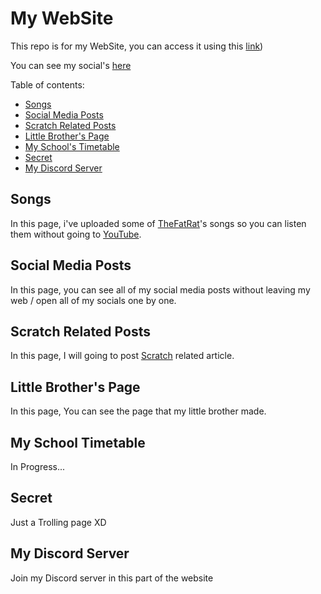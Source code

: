 # My WebSite

This repo is for my WebSite, you can access it using this [link](https://red78massive1573.github.io))

You can see my social's [here](https://app.simplenote.com/p/VywpG7)

Table of contents:
* [Songs](#songs)
* [Social Media Posts](#social)
* [Scratch Related Posts](#scratch)
* [Little Brother's Page](#lil)
* [My School's Timetable](#school)
* [Secret](#secret)
* [My Discord Server](#discord)

## Songs<a name="songs" href="https://red78massive1573.github.io/songs/"></a>
In this page, i've uploaded some of [TheFatRat](https://www.youtube.com/c/TheFatRat)'s songs so you can listen them without going to [YouTube](https://www.youtube.com/).

## Social Media Posts<a name="social" href="https://red78massive1573.github.io/social-media/"></a>
In this page, you can see all of my social media posts without leaving my web / open all of my socials one by one.

## Scratch Related Posts<a name="scratch" href="https://red78massive1573.github.io/scratch/"></a>
In this page, I will going to post [Scratch](https://scratch.mit.edu/) related article.

## Little Brother's Page<a name="lil" href="https://red78massive1573.github.io/lil-bro-s-web/"></a>
In this page, You can see the page that my little brother made.

## My School Timetable<a name="school" href="https://red78massive1573.github.io/jadwal/"></a>
In Progress...

## Secret<a name="secret" href="https://red78massive1573.github.io/secret/"></a>
Just a Trolling page XD

## My Discord Server<a name="discord" href="https://red78massive1573.github.io#discord"></a>
Join my Discord server in this part of the website

